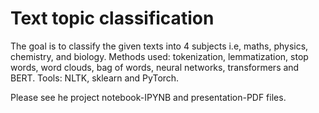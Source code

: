 # Text topic classification
The goal is to classify the given texts into 4 subjects i.e, maths, physics, chemistry, and biology.  Methods used:  tokenization, lemmatization,  stop words, word clouds, bag of words, neural networks, transformers and BERT. Tools: NLTK, sklearn and PyTorch.

Please see he project notebook-IPYNB and presentation-PDF files.
